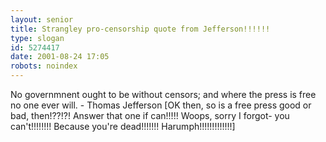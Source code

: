```yaml
---
layout: senior
title: Strangley pro-censorship quote from Jefferson!!!!!!
type: slogan
id: 5274417
date: 2001-08-24 17:05
robots: noindex
---
```

No governmnent ought to be without censors; and where the press is free no one ever will. - Thomas Jefferson [OK then, so is a free press good or bad, then!??!?! Answer that one if can!!!!! Woops, sorry I forgot- you can't!!!!!!!! Because you're dead!!!!!!! Harumph!!!!!!!!!!!!!]